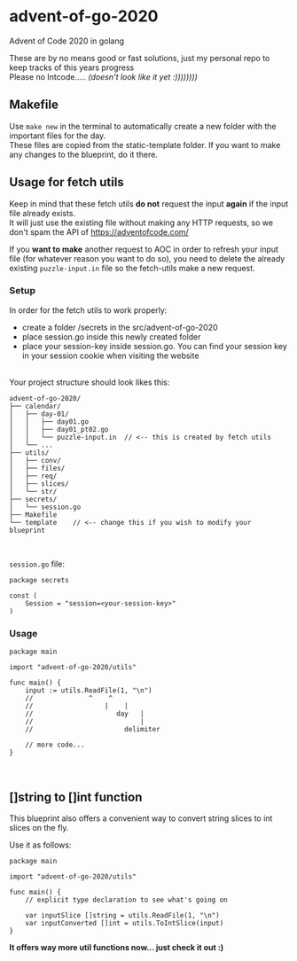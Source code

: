 # advent-of-go-2020
Advent of Code 2020 in golang  

These are by no means good or fast solutions, just my personal repo to keep tracks of this years progress  
Please no Intcode..... *(doesn't look like it yet :))))))))*

## Makefile
Use `make new` in the terminal to automatically create a new folder with the important files for the day.  
These files are copied from the static-template folder. If you want to make any changes to the blueprint, do it there.

## Usage for fetch utils
Keep in mind that these fetch utils **do not** request the input **again** if the input file already exists.  
It will just use the existing file without making any HTTP requests, so we don't spam the API of https://adventofcode.com/


If you **want to make** another request to AOC in order to refresh your input file (for whatever reason you want to do so), you need to delete the already existing `puzzle-input.in` file so the fetch-utils make a new request.


### Setup
In order for the fetch utils to work properly:
- create a folder /secrets in the src/advent-of-go-2020
- place session.go inside this newly created folder
- place your session-key inside session.go. You can find your session key in your session cookie when visiting the website

<br />
Your project structure should look likes this:  

```
advent-of-go-2020/
├── calendar/
│   ├── day-01/
│   │   ├── day01.go
│   │   ├── day01_pt02.go
│   │   └── puzzle-input.in  // <-- this is created by fetch utils
│   └── ...
├── utils/
│   ├── conv/
│   ├── files/
│   ├── req/
│   ├── slices/
│   └── str/
├── secrets/
│   └── session.go
├── Makefile 
└── template    // <-- change this if you wish to modify your blueprint
```
<br />

`session.go` file:
```golang
package secrets

const (
	Session = "session=<your-session-key>"
)
```


### Usage

```golang
package main

import "advent-of-go-2020/utils"

func main() {
	input := utils.ReadFile(1, "\n")
	//		        ^    ^
	//	       	        |    |
	//                     day   |
	//                           |
	//                       delimiter
	
	// more code...
}
```
<br />

## []string to []int function
This blueprint also offers a convenient way to convert string slices to int slices on the fly.

Use it as follows:
```golang
package main

import "advent-of-go-2020/utils"

func main() {
	// explicit type declaration to see what's going on
	
	var inputSlice []string = utils.ReadFile(1, "\n")
	var inputConverted []int = utils.ToIntSlice(input)
}
```

**It offers way more util functions now... just check it out :)**
